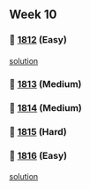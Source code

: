 ## Week 10
### 👀 [1812](https://leetcode.com/problemset/all/?search=1812&page=1) (Easy)
####
[solution](https://github.com/KimHunJin/Study-Book/blob/master/algorithm/src/leetcode/LC_1812.ts)
####
### 👀 [1813](https://leetcode.com/problemset/all/?search=1813&page=1) (Medium)
####
####
### 👀 [1814](https://leetcode.com/problemset/all/?search=1814&page=1) (Medium)
####
####
### 👀 [1815](https://leetcode.com/problemset/all/?search=1815&page=1) (Hard)
####
####
### 👀 [1816](https://leetcode.com/problemset/all/?search=1816&page=1) (Easy)
####
[solution](https://github.com/KimHunJin/Study-Book/blob/master/algorithm/src/leetcode/LC_1816.ts)
####
